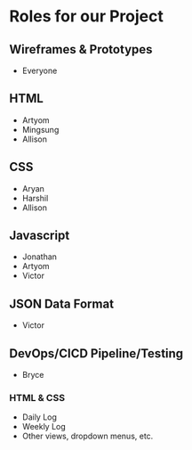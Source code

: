# Roles for our Project

## Wireframes & Prototypes
- Everyone

## HTML
- Artyom
- Mingsung
- Allison

## CSS 
- Aryan
- Harshil
- Allison

## Javascript
- Jonathan
- Artyom
- Victor

## JSON Data Format
- Victor

## DevOps/CICD Pipeline/Testing
- Bryce

### HTML & CSS
- Daily Log
- Weekly Log
- Other views, dropdown menus, etc.
